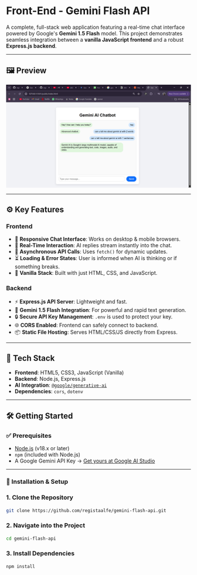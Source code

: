# Front-End - Gemini Flash API

A complete, full-stack web application featuring a real-time chat interface powered by Google's **Gemini 1.5 Flash** model. This project demonstrates seamless integration between a **vanilla JavaScript frontend** and a robust **Express.js backend**.

---

## 🖼️ Preview

![App Screenshot](https://github.com/registaalfe/chatbot-gemini-flash-api/blob/main/screenshot.jpg?raw=true)

---


## ⚙️ Key Features

### Frontend
- 💬 **Responsive Chat Interface**: Works on desktop & mobile browsers.
- 🚀 **Real-Time Interaction**: AI replies stream instantly into the chat.
- 🔄 **Asynchronous API Calls**: Uses `fetch()` for dynamic updates.
- ⏳ **Loading & Error States**: User is informed when AI is thinking or if something breaks.
- 🧼 **Vanilla Stack**: Built with just HTML, CSS, and JavaScript.

### Backend
- ⚡ **Express.js API Server**: Lightweight and fast.
- 🧠 **Gemini 1.5 Flash Integration**: For powerful and rapid text generation.
- 🔒 **Secure API Key Management**: `.env` is used to protect your key.
- 🌐 **CORS Enabled**: Frontend can safely connect to backend.
- 📦 **Static File Hosting**: Serves HTML/CSS/JS directly from Express.

---

## 🧰 Tech Stack

- **Frontend**: HTML5, CSS3, JavaScript (Vanilla)
- **Backend**: Node.js, Express.js
- **AI Integration**: [`@google/generative-ai`](https://www.npmjs.com/package/@google/generative-ai)
- **Dependencies**: `cors`, `dotenv`

---

## 🛠️ Getting Started

### ✅ Prerequisites
- [Node.js](https://nodejs.org/) (v18.x or later)
- `npm` (included with Node.js)
- A Google Gemini API Key → [Get yours at Google AI Studio](https://makersuite.google.com/app)

---

### 🔧 Installation & Setup

### 1. Clone the Repository
```bash
git clone https://github.com/registaalfe/gemini-flash-api.git

```

### 2. Navigate into the Project
```bash
cd gemini-flash-api

```

### 3. Install Dependencies
```bash
npm install

```
